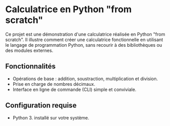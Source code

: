 # Calculatrice en Python "from scratch"

Ce projet est une démonstration d'une calculatrice réalisée en Python "from scratch". Il illustre comment créer une calculatrice fonctionnelle en utilisant le langage de programmation Python, sans recourir à des bibliothèques ou des modules externes.

## Fonctionnalités

- Opérations de base : addition, soustraction, multiplication et division.
- Prise en charge de nombres décimaux.
- Interface en ligne de commande (CLI) simple et conviviale.

## Configuration requise

- Python 3. installé sur votre système.


